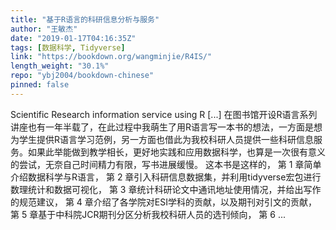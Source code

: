 ```yaml
---
title: "基于R语言的科研信息分析与服务"
author: "王敏杰"
date: "2019-01-17T04:16:35Z"
tags: [数据科学, Tidyverse]
link: "https://bookdown.org/wangminjie/R4IS/"
length_weight: "30.1%"
repo: "ybj2004/bookdown-chinese"
pinned: false
---
```


Scientific Research information service using R [...] 在图书馆开设R语言系列讲座也有一年半载了，在此过程中我萌生了用R语言写一本书的想法，一方面是想为学生提供R语言学习范例，另一方面也借此为我校科研人员提供一些科研信息服务。如果此举能做到教学相长，更好地实践和应用数据科学，也算是一次很有意义的尝试，无奈自己时间精力有限，写书进展缓慢。 这本书是这样的， 第 1 章简单介绍数据科学与R语言， 第 2 章引入科研信息数据集，并利用tidyverse宏包进行数理统计和数据可视化， 第 3 章统计科研论文中通讯地址使用情况，并给出写作的规范建议， 第 4 章介绍了各学院对ESI学科的贡献，以及期刊对引文的贡献， 第 5 章基于中科院JCR期刊分区分析我校科研人员的选刊倾向， 第 6 ...
